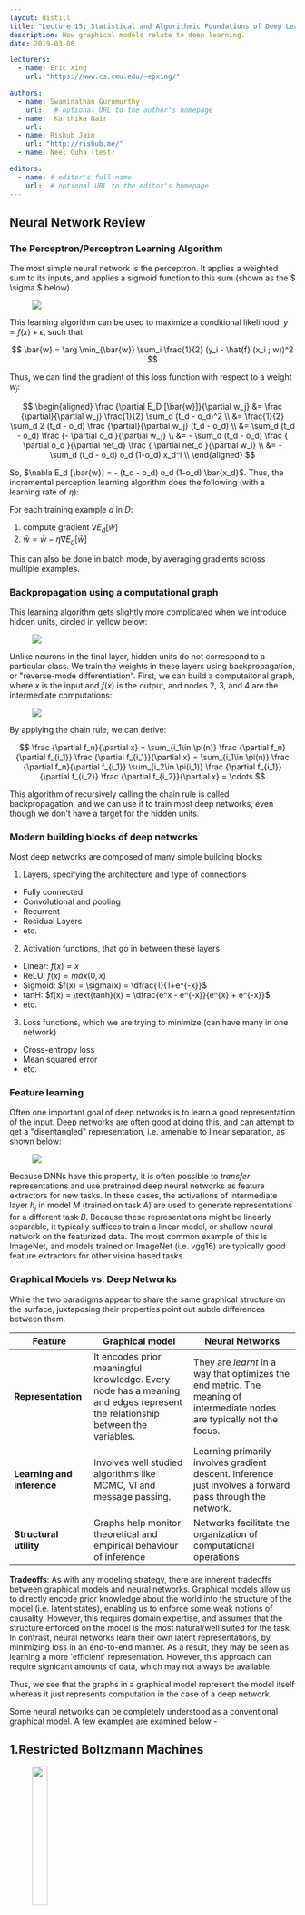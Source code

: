```yaml
---
layout: distill
title: "Lecture 15: Statistical and Algorithmic Foundations of Deep Learning"
description: How graphical models relate to deep learning.
date: 2019-03-06

lecturers:
  - name: Eric Xing
    url: "https://www.cs.cmu.edu/~epxing/"

authors:
  - name: Swaminathan Gurumurthy 
    url:   # optional URL to the author's homepage
  - name:  Karthika Nair
    url: 
  - name: Rishub Jain
    url: "http://rishub.me/"
  - name: Neel Guha (test)

editors:
  - name: # editor's full name
    url:  # optional URL to the editor's homepage
---
```


## Neural Network Review

### The Perceptron/Perceptron Learning Algorithm

The most simple neural network is the perceptron. It applies a weighted sum to its inputs, and applies a sigmoid function to this sum (shown as the $ \sigma $ below). 

<figure id="Perceptron">
      <img src="{{ 'assets/img/notes/lecture-15/perceptron.png' | relative_url }}" />
</figure>

This learning algorithm can be used to maximize a conditional likelihood, $y=f(x)+\epsilon$, such that

$$
\bar{w} = \arg \min_{\bar{w}} \sum_i \frac{1}{2} (y_i - \hat{f} (x_i ; w))^2
$$

Thus, we can find the gradient of this loss function with respect to a weight $w_j$:

$$
\begin{aligned}
\frac {\partial E_D [\bar{w}]}{\partial w_j} &= \frac {\partial}{\partial w_j} \frac{1}{2} \sum_d (t_d - o_d)^2 \\
&= \frac{1}{2} \sum_d 2 (t_d - o_d) \frac {\partial}{\partial w_j} (t_d - o_d) \\
&= \sum_d (t_d - o_d) \frac {- \partial o_d }{\partial w_j} \\
&= - \sum_d (t_d - o_d) \frac { \partial o_d }{\partial net_d} \frac { \partial net_d }{\partial w_i} \\
&= - \sum_d (t_d - o_d) o_d (1-o_d) x_d^i \\
\end{aligned}
$$

So, $\nabla E_d [\bar{w}] = - (t_d - o_d) o_d (1-o_d) \bar{x_d}$. Thus, the incremental perception learning algorithm does the following (with a learning rate of $\eta$):

For each training example $d$ in $D$:
1. compute gradient $\nabla E_d [\bar{w}]$
2. $\bar{w} = \bar{w} - \eta \nabla E_d [\bar{w}]$

This can also be done in batch mode, by averaging gradients across multiple examples.

### Backpropagation using a computational graph

This learning algorithm gets slightly more complicated when we introduce hidden units, circled in yellow below:

<figure id="NN">
      <img src="{{ 'assets/img/notes/lecture-15/NN.png' | relative_url }}" />
</figure>

Unlike neurons in the final layer, hidden units do not correspond to a particular class.  We train the weights in these layers using backpropagation, or "reverse-mode differentiation". First, we can build a computaitonal graph, where $x$ is the input and $f(x)$ is the output, and nodes 2, 3, and 4 are the intermediate computations:

<figure id="graph">
      <img src="{{ 'assets/img/notes/lecture-15/graph.png' | relative_url }}" />
</figure>

By applying the chain rule, we can derive:

$$
\frac {\partial f_n}{\partial x} = \sum_{i_1\in \pi(n)} \frac {\partial f_n}{\partial f_{i_1}} \frac {\partial f_{i_1}}{\partial x} = \sum_{i_1\in \pi(n)} \frac {\partial f_n}{\partial f_{i_1}} \sum_{i_2\in \pi(i_1)} \frac {\partial f_{i_1}}{\partial f_{i_2}} \frac {\partial f_{i_2}}{\partial x}  = \cdots
$$

This algorithm of recursively calling the chain rule is called backpropagation, and we can use it to train most deep networks, even though we don't have a target for the hidden units.

### Modern building blocks of deep networks

Most deep networks are composed of many simple building blocks:

1. Layers, specifying the architecture and type of connections
  * Fully connected
  * Convolutional and pooling
  * Recurrent
  * Residual Layers
  * etc.
2. Activation functions, that go in between these layers
  * Linear: $f(x) = x$
  * ReLU: $f(x)  = max(0, x)$
  * Sigmoid: $f(x) = \sigma(x) = \dfrac{1}{1+e^{-x}}$
  * tanH: $f(x) = \text{tanh}(x) = \dfrac{e^x - e^{-x}}{e^{x} + e^{-x}}$
  * etc.
3. Loss functions, which we are trying to minimize (can have many in one network)
  * Cross-entropy loss
  * Mean squared error
  * etc.

### Feature learning

Often one important goal of deep networks is to learn a good representation of the input. Deep networks are often good at doing this, and can attempt to get a "disentangled" representation, i.e. amenable to linear separation, as shown below:

<figure  class="l-body-outset">
  <div class="row">
    <div class="col one">
      <img src="{{ 'assets/img/notes/lecture-15/features.png' | relative_url }}" />
    </div>
  </div>
</figure>

Because DNNs have this property, it is often possible to *transfer* representations and use pretrained deep neural networks as feature extractors for new tasks. In these cases, the activations of intermediate layer $h_j$ in model $M$ (trained on task $A$) are used to generate representations for a different task $B$. Because these representations might be linearly separable, it typically suffices to train a linear model, or shallow neural network on the featurized data. The most common example of this is ImageNet, and models trained on ImageNet (i.e. vgg16) are typically good feature extractors for other vision based tasks. 




### Graphical Models vs. Deep Networks

While the two paradigms appear to share the same graphical structure on the surface, juxtaposing their properties point out subtle differences between them. 

| Feature                    | Graphical model                          | Neural Networks                          |
| -------------------------- | ---------------------------------------- | ---------------------------------------- |
| **Representation**         | It encodes prior meaningful knowledge. Every node has a meaning and edges represent the relationship between the variables. | They are _learnt_ in a way that optimizes the end metric. The meaning of intermediate nodes are typically not the focus. |
| **Learning and inference** | Involves well studied algorithms like MCMC, VI and message passing. | Learning primarily involves gradient descent. Inference just involves a forward pass through the network. |
| **Structural utility**     | Graphs help monitor theoretical and empirical behaviour of inference | Networks facilitate the organization of computational operations |

**Tradeoffs**: As with any modeling strategy, there are inherent tradeoffs between graphical models and neural networks. Graphical models allow us to directly encode prior knowledge about the world into the structure of the model (i.e. latent states), enabling us to enforce some weak notions of causality. However, this requires domain expertise, and assumes that the structure enforced on the model is the most natural/well suited for the task. In contrast, neural networks learn their own latent representations, by minimizing loss in an end-to-end manner. As a result, they may be seen as learning a more 'efficient' representation. However, this approach can require signicant amounts of data, which may not always be available.



Thus, we see that the graphs in a graphical model represent the model itself whereas it just represents computation in the case of a deep network.

Some neural networks can be completely understood as a conventional graphical model. A few examples are examined below - 
## 1.Restricted Boltzmann Machines

<figure id="RBM">
      <img width="25%" height="25%" src="{{ 'assets/img/notes/lecture-15/RBM.png' | relative_url }}" />
</figure>

**Overview**: RBMs are represented by undirected bipartite graphs, with one "visible" layer and a second "hidden" layer. There are no connections between nodes in the same layer (in contrast to *unrestricted* Boltzmann machines, which permit connections between hidden units).

**Learning**: We compute a loss function by marginalizing over all the hidden variables and taking the derivative w.r.t weights:



$$
\log L(v) = \log \sum_{h} \exp(\sum_{i,j} w_{ij} v_{i} h_{j} + \sum_{i} b_{i}v_{i} + \sum_{j} c_{j} h_{j} - \log(Z))
$$

$$
\frac{\partial \log L(v)}{\partial w_{ij}} = \sum_{h} P(h | v) \frac{\partial}{\partial w_{ij}} P(v,h) - \sum_{v,h} P(v,h) \frac{\partial}{\partial w_{ij}} P(v,h)
$$

or alternatively, as: 
$$
\dfrac{\partial}{\partial w_{ij}} \log L(v) = \mathbb{E}_{P(h|v)} \bigg[\dfrac{\partial}{\partial w_{ij}} P(v, h)\bigg] - \mathbb{E}_{P(v, h)} \bigg[\dfrac{\partial}{\partial w_{ij}} P(v, h)\bigg]
$$

Of the two terms in the loss above:

- The first term is the expectation taking over the conditional of the hidden given the observed, i.e. we *average over the posterior*. This is computed via sampling, which is exact (the RBM factorizes over $h$ given $v$).  In neural network literature, this is also called **the clamped**/ **wake**/ **positive phase**.
- The second term is the expectation taken over all random variables (both hidden and observed), i.e we *average over the joint*. This is also computed sampling, but requires the iterative Gibbs sampling algorithm. Consequently, it's far more expensive (computationally) and slow to converge. In neural network literature, this is called the **the unclamped**/ **sleep**/ **negative phase**.

## 2. Sigmoid Belief Networks

SBNs consist of stacks of directed linear layers combined via non-linear sigmoid activation functions. The intermediate meaning of the hidden layers are typically ignored and so even though they synactically represent graphical models, operationally they begin to deviate. Operationally treating them as graphical models, leads to inefficient inference because of the implicit "explaining away" phenomenon as when we want to infer a hidden variable, it is coupled with all other hidden random variables in that layer. This stands in contrast to the RBM case because *d*-seperation in the RBM graph meant that the hidden random variables are independent given the other layer. Also, unlike the RBM, computing the conditional does not involve a negative phase.


We now connect our discussions of inference in the SBN and the RBM. Recall that for the gradient of the sleep phase of loss function, we could sample the joint using Gibbs procedure which alternates between different subsets of varaibles. While the vanilla Gibbs sample requires sampling every single random variable one by one given all other points, a broader idea, called block Gibbs sampling which groups the variables into arbitrary blocks and samples on the block given everything else. In the case of the RBM, we consider the two layers as two blocks and hence, sampling involves alternating between the two layers. 

<figure id="polya-gm" class="l-body-outset">
  <div class="row">
    <div class="col one">
      <img src="{{ 'assets/img/notes/lecture-15/gibbs.PNG' | relative_url }}" />
      <figcaption>
      </figcaption>
    </div>
  </div>

Note here that the conditional distributions $P(v \| h)$ and $P(h \| v)$ are represented by sigmoids. Thus, Gibbs sampling of the joint of an RBM can be viewed as a top down pass in an infinitely deep SBN with tied weights.


## 3. Deep Belief Networks

Independently of SBNs, people approached the problem of training deep architectures from a different lens and arrived at Deep Belief Nets. As discussed earlier, approaching the problem using exact inference is problematic due to the "explaining away" effect. Instead, Deep Belief Nets approach the problem as  hybrid graphical models which learn to extract deep hierarchical representations of the training data by stacking RBMs trained in a greedy manner followed by some ad-hoc fine-tuning.

More concretely, DBNs represent a joint probability distribution 

$$
P(v,h^1,h^2,h^3) = P(h^2,h^3) P(h^1|h^2) P(v|h^1) 
$$

where v are the visible variables and $ h^1 $, $ h^2 $ and $ h^3 $ are the hidden variables as shown in the figure below. Here, $ P(h^2,h^3) $ is an RBM and the conditionals $ P(h^1 \vert h^2) $ and $ P(v \vert h^1) $ are represented as sigmoid activations over a linear layer. As described earlier, directly performing inference and maximizing the likelihood of the joint is problematic. Hence we resort to a greedy layer-wise pretraining strategy described below:

<figure  class="l-body-outset">
  <div class="row">
    <div class="col one">
      <img src="{{ 'assets/img/notes/lecture-15/DBN.png' | relative_url }}" />
    </div>
  </div>
</figure>

### Layer-wise pre-training

The principle of greedy layer-wise unsupervised pre-training can be described as follows:
  - **Pre-train and freeze the first RBM** : Train the first layer as a standard RBM with the data being fed in at the visible layers. 
  - **Obtain the hidden layer samples $ p(h^1 \vert h^0) $** : Use the trained RBM to get corresponding hidden samples for each data point by computing $p(h^1 \vert h^0)$ for each point in the training set. 
  - **Train another RBM using samples obtained** : Use the hidden layer samples obtained in the previous step to train another RBM where these samples are fed in at its visible layers. Note that, the first RBM remains fixed during this step.
  - **Iterate the previous two steps** : Repeat the procedure in previous two steps to train the desired number of layers by training successive RBMs using the hidden samples from the previous layer.
      Note that at any point, the last RBM (say the $N^{th}$ RBM) trained can be unrolled infinitely to produce an infinite belief network with the first N-1 layers given by the weights of the first N-1 trained RBMs and all the layers after that being represented using tied weights given by the $N^{th}$ RBM. Hence, each additional RBM trained can be viewed as untying an additional layer and freezing that layer of weights while fine-tuning all the following layers of the infinite belief network. Eg. In the figure below, the first 2 layers have been frozen and untied from the training procedure while all the layers starting from W3 are being trained as a standard RBM. 
        After pre-training the N RBMs, we simply stack them in the order in which they were trained to obtain an initialization of the DBN. 

 <figure  class="l-body-outset">
  <div class="row">
    <div class="col one">
      <img src="{{ 'assets/img/notes/lecture-15/pretraining.png' | relative_url }}" />
    </div>
  </div>
</figure>

### Fine-tuning
Since the procedure followed above is pretty ad-hoc, it is unlikely to lead to a good probabilistic/generative model. However, the representations learnt can be useful for other downstream task. Some examples of possible use cases for these representations could be :
  - **Unsupervised Learning (DBN -> Autoencoder)**: Autoencoders are a useful model class for compressing the input data to a low dimensional representation from which input can be decoded back without much loss of information. DBNs by themselves might not be able to find an ideal compression but the weights trained using the pre-training procedure might be able to provide a good initialization for the model. The procedure for fine-tuning a DBN to obtain an Autoencoder can be described as follows:
    - Pre-train a stack of RBMs in a greedy layer-wise fashion as described in the previous section with successively fewer hidden units in each successive RBM as shown in the figure below.
    - Unroll the RBMs to create an autoencoder as shown in the figure below.
    - Fine-tune the parameters by backpropagating the reconstruction error and optimizing using gradient descent.
  - **Supervised Learning (DBN -> classifier)**: The representations learnt by the DBN might not be very useful for classifying the data, but it can serve as a good initialization to further fine-tune the network to obtain useful representations. The procedure in this case can be described as follows:
    - Pre-train a stack of RBMs in a greedy layer-wise fashion as in the autoencoder case.
    - Unroll the RBMs to create a feed-forward classifier. 
    - Fine-tune the parameters by backpropagating the classification error and optimizing by gradient descent.

<figure id="ae">
  <div class="row">
    <div class="col one">
      <img src="{{ 'assets/img/notes/lecture-15/ae-pretrain.png' | relative_url }}" />
    </div>
    <div class="col one">
      <img src="{{ 'assets/img/notes/lecture-15/ae-unroll.png' | relative_url }}" />
    </div>
  </div>
</figure>

## DBM: Deep Boltzmann Machines
<figure id="DBM">
      <img src="{{ 'assets/img/notes/lecture-15/DBM.png' | relative_url }}" />
</figure>
DBMs are a fully undirected extension of DBNs. They can be trained using a similar procedure as RBMs using MCMC or using a variational approximation of the data distribution and subsequently doing greedy layerwise pre-training as in the case of DBNs. As with DBNs these can also be used to initialize other networks for downstream tasks. 

## RBM v.s. optimization steps
We have so far looked at the optimization in RBMs/infinite belief nets as an inference procedure to progressively infer the values of the hidden states given the observed/visible states. Now imagine that the input/observed variables given to the RBM are actually the initial parameters of another model. In this case each unrolled RBM layer can be seen as an update or optimization step on the parameters of the other model. This [meta-learning](https://en.wikipedia.org/wiki/Meta_learning_(computer_science)) setup has been proposed recently in <d-cite key="Anrychowicz2016"></d-cite> using RNNs to unroll the optimization steps. <d-cite key="domke2012draw"></d-cite> proposed a method to find the optimal steps to take given a fixed number of optimization steps. This can be represented as:

$$
y^*(x,w) = \text{opt-alg}_y E(y,x;w)
$$

Here, $y^*$ is a non-linear differentiable function of the inputs and weights. Hence, we can impose some loss and optimize it as any other standard computation graph using backprop. Similarly, message passing based inference algorithms which can be truncated and converted into computational graphs and subsuquently optimizing the objective containing the approximate marginals (computed using the truncated message passing) directly to obtain better message passing and faster convergence.


## Concluding remarks on Graphical Models vs. Deep Networks
  - Classical graphical models are concerned with the correctness of learning and inference of all variables
  - Deep networks are more concerned about representing the observed variables using the hidden variables. Hence the focus here is somewhat different:
    - The primary goal of deep generative models is to represent the distribution of the observable variables. Adding layers of hidden variables allows to represent increasingly more complex distributions.
    - Hidden variables are secondary (auxiliary) elements used to facilitate learning of complex dependencies between the observables.
    - Training of the model is ad-hoc, but what matters is the quality of learned hidden representations.
    - Representations are sometimes judged by their usefulness on a downstream task (the probabilistic meaning of the model is often discarded at the end). Hence, concepts of generalization and transferability sometimes become more important than exact inference or correctness.

## Supplementary

**Combining Sequential NNs and GMMS** <d-cite key="DBLP:journals/corr/abs-1303-5778"></d-cite>: Inference is performed via a forward-backward algorithm, while weights are learned use standard SGD by backpropogation. 

